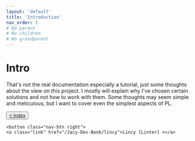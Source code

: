 ```yaml
---
layout: 'default'
title: 'Introduction'
nav_order: 2
# No parent
# No children
# No grandparent
---
```


# Intro

That's not the real documentation especially a tutorial, just some thoughts about the view on this project. I mostly
will explain why I've chosen certain solutions and not how to work with them. Some thoughts may seem simple and
meticulous, but I want to cover even the simplest aspects of PL.
<div class="nav-btn-block">
    <button class="nav-btn left">
    <a class="link" href="/Jacy-Dev-Book/index.html">< Index</a>
</button>

    <button class="nav-btn right">
    <a class="link" href="/Jacy-Dev-Book/lincy">Lincy [Linter] ></a>
</button>

</div>
